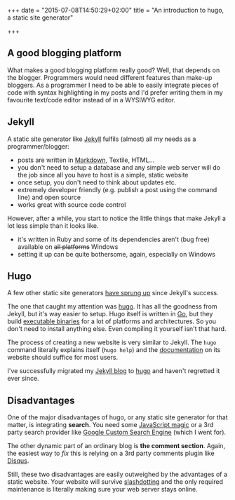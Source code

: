 +++
date = "2015-07-08T14:50:29+02:00"
title = "An introduction to hugo, a static site generator"

+++

## A good blogging platform

What makes a good blogging platform really good? Well, that depends on the blogger. Programmers would need different features than make-up bloggers. As a programmer I need to be able to easily integrate pieces of code with syntax highlighting in my posts and I'd prefer writing them in my favourite text/code editor instead of in a WYSIWYG editor.

## Jekyll

A static site generator like [Jekyll](http://jekyllrb.com) fulfils (almost) all my needs as a programmer/blogger:

* posts are written in [Markdown](http://daringfireball.net/projects/markdown/), Textile, HTML...
* you don't need to setup a database and any simple web server will do the job since all you have to host is a simple, static website
* once setup, you don't need to think about updates etc.
* extremely developer friendly (e.g. publish a post using the command line) and open source
* works great with source code control

However, after a while, you start to notice the little things that make Jekyll a lot less simple than it looks like.

* it's written in Ruby and some of its dependencies aren't (bug free) available on ~~all platforms~~ Windows
* setting it up can be quite bothersome, again, especially on Windows

## Hugo

A few other static site generators [have sprung up](https://www.staticgen.com) since Jekyll's success.

The one that caught my attention was [hugo](http://gohugo.io). It has all the goodness from Jekyll, but it's way easier to setup. Hugo itself is written in [Go](http://golang.org), but they build [executable binaries](https://github.com/spf13/hugo/releases) for a lot of platforms and architectures. So you don't need to install anything else. Even compiling it yourself isn't that hard.

The process of creating a new website is very similar to Jekyll. The `hugo` command literally explains itself (`hugo help`) and the [documentation](http://gohugo.io/overview/introduction/) on its website should suffice for most users.

I've successfully migrated my [Jekyll blog](https://github.com/SamuelDebruyn/samueldebruyn.github.io/tree/5f5719a9d4519f8fbd4cdfffa2a10b3f066401ef) to [hugo](https://github.com/SamuelDebruyn/sa.muel.be-hugo) and haven't regretted it ever since.

## Disadvantages

One of the major disadvantages of hugo, or any static site generator for that matter, is integrating **search**. You need some [JavaScript magic](http://discuss.gohugo.io/t/how-are-you-implementing-site-search/986/14) or a 3rd party search provider like [Google Custom Search Engine](https://cse.google.com) (which I went for).

The other dynamic part of an ordinary blog is **the comment section**. Again, the easiest way to *fix* this is relying on a 3rd party comments plugin like [Disqus](https://disqus.com/).

Still, these two disadvantages are easily outweighed by the advantages of a static website. Your website will survive [slashdotting](https://en.wikipedia.org/wiki/Slashdot_effect) and the only required maintenance is literally making sure your web server stays online.